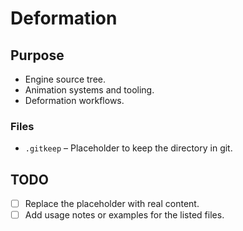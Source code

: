 # Deformation

## Purpose
- Engine source tree.
- Animation systems and tooling.
- Deformation workflows.

### Files
- `.gitkeep` – Placeholder to keep the directory in git.

## TODO
- [ ] Replace the placeholder with real content.
- [ ] Add usage notes or examples for the listed files.

